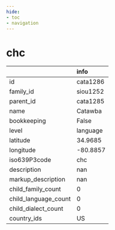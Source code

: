 ```yaml
---
hide:
- toc
- navigation
---
```

# chc
|                      | info     |
|:---------------------|:---------|
| id                   | cata1286 |
| family_id            | siou1252 |
| parent_id            | cata1285 |
| name                 | Catawba  |
| bookkeeping          | False    |
| level                | language |
| latitude             | 34.9685  |
| longitude            | -80.8857 |
| iso639P3code         | chc      |
| description          | nan      |
| markup_description   | nan      |
| child_family_count   | 0        |
| child_language_count | 0        |
| child_dialect_count  | 0        |
| country_ids          | US       |